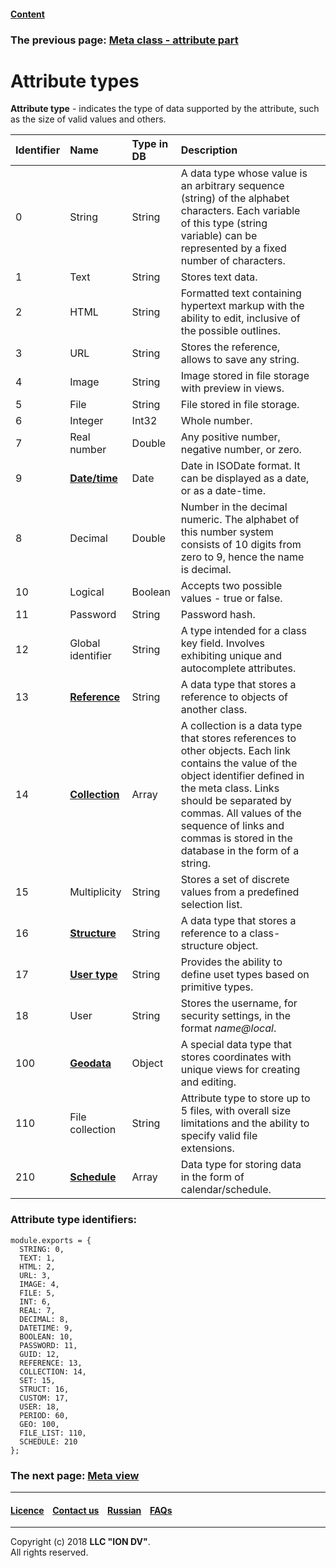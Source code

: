 #### [Content](/docs/en/index.md)

### The previous page: [Meta class - attribute part](/docs/en/2_system_description/metadata_structure/meta_class/meta_class_attribute.md)

# Attribute types

**Attribute type** - indicates the type of data supported by the attribute, such as the size of valid values and others.



| Identifier | Name    | Type in DB | Description                                                                                                                                                                                                                                                                                                     |                                       |
|:----|:-------------------------|:---------|:--------------------------------------------------------------------------------------------------------------------------------------------------------------------------------------------------------------------------------------------------------------------------------------------------------------|:---------------------------------------------------------------------------|
| 0   | String                   | String   | A data type whose value is an arbitrary sequence (string) of the alphabet characters. Each variable of this type (string variable) can be represented by a fixed number of characters.                                                                                         
| 1   | Text                    | String   | Stores text data.                                                                                                                                                                                                                                                                                      
| 2   | HTML                     | String   | Formatted text containing hypertext markup with the ability to edit, inclusive of the possible outlines.                                                                                                                                                                                                                            
| 3   | URL                      | String   | Stores the reference, allows to save any string.                                                                                                                                                                                                                                                             |
| 4   | Image              | String   | Image stored in file storage with preview in views.                                                                                                                                                              
| 5   | File                     | String   | File stored in file storage.                                                                                                                                                                                                                                     
| 6   | Integer                    | Int32    | Whole number.                                                                                                                                                                                                                                                                                                  
| 7   | Real number           | Double   | Any positive number, negative number, or zero.       
| 9   | [**Date/time**](/docs/en/2_system_description/metadata_structure/meta_class/type_datetime9.md)       | Date     | Date in ISODate format. It can be displayed as a date, or as a date-time.                                                                                                                                                                                                                                                              |
| 8   |  Decimal               | Double   | Number in the decimal numeric. The alphabet of this number system consists of 10 digits from zero to 9, hence the name is decimal.
| 10  | Logical               | Boolean  | Accepts two possible values - true or false.                                                                                                                                                                                                                                  
| 11  | Password                   | String   | Password hash.                                                                                                                                                                                                                                                                                                         |
| 12  | Global identifier  | String   | A type intended for a class key field. Involves exhibiting unique and autocomplete attributes.
| 13  | [**Reference**](/docs/en/2_system_description/metadata_structure/meta_class/type_reference13.md)                   | String   | A data type that stores a reference to objects of another class.                                                                                                                                                                                                             
| 14  | [**Collection**](/docs/en/2_system_description/metadata_structure/meta_class/type_collection14.md)                | Array    | A collection is a data type that stores references to other objects. Each link contains the value of the object identifier defined in the meta class. Links should be separated by commas. All values of the sequence of links and commas is stored in the database in the form of a string.                                                                          |
| 15  | Multiplicity               | String   | Stores a set of discrete values from a predefined selection list.                                                                                                                                                                                                                   |
| 16  | [**Structure**](/docs/en/2_system_description/metadata_structure/meta_class/type_isstruct16.md)                | String   | A data type that stores a reference to a class-structure object.                                                                                                                                                                                                                |                                                                            
| 17  | [**User type**](/docs/en/2_system_description/metadata_structure/meta_class/type_user17.md)     | String   | Provides the ability to define uset types based on primitive types.                                                                                                                                                                                            |                                                                           
| 18  | User             | String   | Stores the username, for security settings, in the format _name@local_.                                                                                                                                                                                                                                                                                                                                                                                                                                                                                                                                                                                                   |
| 100 | [**Geodata**](/docs/en/2_system_description/metadata_structure/meta_class/type_geodata100.md)                | Object   | A special data type that stores coordinates with unique views for creating and editing.                                                                                                                                                                                      
| 110 | File collection         | String   | Attribute type to store up to 5 files, with overall size limitations and the ability to specify valid file extensions.                                                                                                                                                                               
| 210 | [**Schedule**](/docs/en/2_system_description/metadata_structure/meta_class/type_schedule210.md)               | Array    | Data type for storing data in the form of calendar/schedule.                                                                                                                                                                                                                                           |                                                                            

### Attribute type identifiers:
```
module.exports = {
  STRING: 0,
  TEXT: 1,
  HTML: 2,
  URL: 3,
  IMAGE: 4,
  FILE: 5,
  INT: 6,
  REAL: 7,
  DECIMAL: 8,
  DATETIME: 9,
  BOOLEAN: 10,
  PASSWORD: 11,
  GUID: 12,
  REFERENCE: 13,
  COLLECTION: 14,
  SET: 15,
  STRUCT: 16,
  CUSTOM: 17,
  USER: 18,
  PERIOD: 60,
  GEO: 100,
  FILE_LIST: 110,
  SCHEDULE: 210
};
```
### The next page: [Meta view](/docs/en/2_system_description/metadata_structure/meta_view/meta_view_main.md)
--------------------------------------------------------------------------  


 #### [Licence](/LICENCE.md) &ensp;  [Contact us](https://iondv.com) &ensp;  [Russian](/docs/ru/2_system_description/metadata_structure/meta_class/property_types.md)   &ensp; [FAQs](/faqs.md)          



--------------------------------------------------------------------------  

Copyright (c) 2018 **LLC "ION DV"**.   
All rights reserved. 
